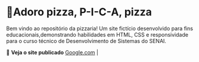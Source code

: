 # 🍕Adoro pizza, P-I-C-A, pizza
Bem vindo ao repositório da pizzaria! Um site fictício desenvolvido para fins educacionais,demonstrando habilidades em HTML, CSS e responsividade para o curso técnico de Desenvolvimento de Sistemas do SENAI.

🔗 **Veja o site publicado**
[Google.com](https://google.com)
|
